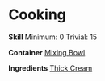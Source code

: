 <!-- TITLE: Whipped Cream -->
<!-- SUBTITLE: It forms stiff peaks -->

# Cooking
**Skill**
Minimum: 0
Trivial: 15

**Container**
[Mixing Bowl](mixing-bowl)

**Ingredients**
[Thick Cream](thick-cream)